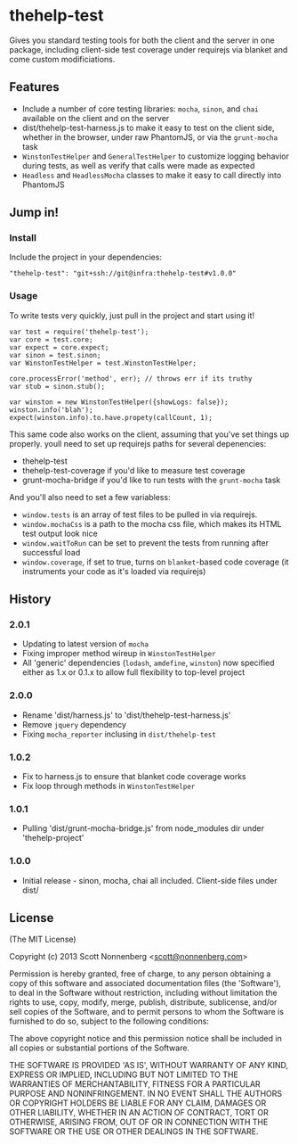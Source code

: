 # thehelp-test

Gives you standard testing tools for both the client and the server in one package, including client-side test coverage under requirejs via blanket and come custom modificiations.

## Features

+ Include a number of core testing libraries: `mocha`, `sinon`, and `chai` available on the client and on the server
+ dist/thehelp-test-harness.js to make it easy to test on the client side, whether in the browser, under raw PhantomJS, or via the `grunt-mocha` task
+ `WinstonTestHelper` and `GeneralTestHelper` to customize logging behavior during tests, as well as verify that calls were made as expected
+ `Headless` and `HeadlessMocha` classes to make it easy to call directly into PhantomJS

## Jump in!

### Install

Include the project in your dependencies:

    "thehelp-test": "git+ssh://git@infra:thehelp-test#v1.0.0"

### Usage

To write tests very quickly, just pull in the project and start using it!

    var test = require('thehelp-test');
    var core = test.core;
    var expect = core.expect;
    var sinon = test.sinon;
    var WinstonTestHelper = test.WinstonTestHelper;

    core.processError('method', err); // throws err if its truthy
    var stub = sinon.stub();

    var winston = new WinstonTestHelper({showLogs: false});
    winston.info('blah');
    expect(winston.info).to.have.propety(callCount, 1);

This same code also works on the client, assuming that you've set things up properly. youll need to set up requirejs paths for several depenencies:

+ thehelp-test
+ thehelp-test-coverage if you'd like to measure test coverage
+ grunt-mocha-bridge if you'd like to run tests with the `grunt-mocha` task

And you'll also need to set a few variabless:

+ `window.tests` is an array of test files to be pulled in via requirejs.
+ `window.mochaCss` is a path to the mocha css file, which makes its HTML test output look nice
+ `window.waitToRun` can be set to prevent the tests from running after successful load
+ `window.coverage`, if set to true, turns on `blanket`-based code coverage (it instruments your code as it's loaded via requirejs)

## History

### 2.0.1

* Updating to latest version of `mocha`
* Fixing improper method wireup in `WinstonTestHelper`
* All 'generic' dependencies (`lodash`, `amdefine`, `winston`) now specified either as 1.x or 0.1.x to allow full flexibility to top-level project

### 2.0.0

* Rename 'dist/harness.js' to 'dist/thehelp-test-harness.js'
* Remove `jquery` dependency
* Fixing `mocha_reporter` inclusing in `dist/thehelp-test`

### 1.0.2

* Fix to harness.js to ensure that blanket code coverage works
* Fix loop through methods in `WinstonTestHelper`

### 1.0.1

* Pulling 'dist/grunt-mocha-bridge.js' from node_modules dir under 'thehelp-project'

### 1.0.0

* Initial release - sinon, mocha, chai all included. Client-side files under dist/


## License

(The MIT License)

Copyright (c) 2013 Scott Nonnenberg &lt;scott@nonnenberg.com&gt;

Permission is hereby granted, free of charge, to any person obtaining
a copy of this software and associated documentation files (the
'Software'), to deal in the Software without restriction, including
without limitation the rights to use, copy, modify, merge, publish,
distribute, sublicense, and/or sell copies of the Software, and to
permit persons to whom the Software is furnished to do so, subject to
the following conditions:

The above copyright notice and this permission notice shall be
included in all copies or substantial portions of the Software.

THE SOFTWARE IS PROVIDED 'AS IS', WITHOUT WARRANTY OF ANY KIND,
EXPRESS OR IMPLIED, INCLUDING BUT NOT LIMITED TO THE WARRANTIES OF
MERCHANTABILITY, FITNESS FOR A PARTICULAR PURPOSE AND NONINFRINGEMENT.
IN NO EVENT SHALL THE AUTHORS OR COPYRIGHT HOLDERS BE LIABLE FOR ANY
CLAIM, DAMAGES OR OTHER LIABILITY, WHETHER IN AN ACTION OF CONTRACT,
TORT OR OTHERWISE, ARISING FROM, OUT OF OR IN CONNECTION WITH THE
SOFTWARE OR THE USE OR OTHER DEALINGS IN THE SOFTWARE.
